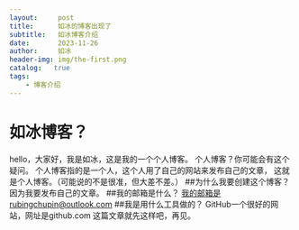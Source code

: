 ```yaml
---
layout:     post
title:      如冰的博客出现了
subtitle:   如冰博客介绍
date:       2023-11-26
author:     如冰
header-img: img/the-first.png
catalog:   true
tags:
    - 博客介绍
---
```

# 如冰博客？
hello，大家好，我是如冰，这是我的一个个人博客。
个人博客？你可能会有这个疑问。
个人博客指的是一个人，这个人用了自己的网站来发布自己的文章，
这就是个人博客。（可能说的不是很准，但大差不差。）
##为什么我要创建这个博客？
因为我要发布自己的文章。
##我的邮箱是什么？
我的邮箱是rubingchupin@outlook.com
##我是用什么工具做的？
GitHub一个很好的网站，网址是github.com
这篇文章就先这样吧，再见。